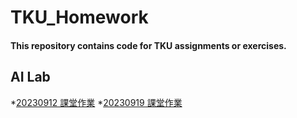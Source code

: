 # TKU_Homework

#### This repository contains code for TKU assignments or exercises.

## AI Lab
*[20230912 課堂作業]()
*[20230919 課堂作業]()